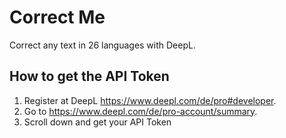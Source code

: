 # Correct Me

Correct any text in 26 languages with DeepL.

## How to get the API Token

1. Register at DeepL <https://www.deepl.com/de/pro#developer>.
2. Go to <https://www.deepl.com/de/pro-account/summary>.
3. Scroll down and get your API Token
